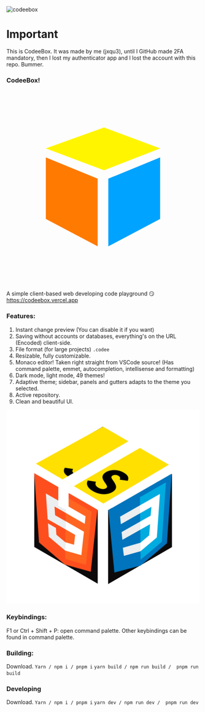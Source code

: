 ![codeebox](https://github.com/user-attachments/assets/d5a272c1-f267-42b9-b9f1-bdfc0cf901ef)

# Important
This is CodeeBox. It was made by me (jxqu3), until I GitHub made 2FA mandatory, then I lost my authenticator app and I lost the account with this repo. Bummer.

### CodeeBox!
<svg width="1080" height="1080" viewBox="0 0 1080 1080" fill="none" xmlns="http://www.w3.org/2000/svg">
<path d="M545 447L220 324.747L545 208L859 324.747L545 447Z" fill="#FFF500"/>
<path d="M569 871.258L858.5 718.5V375L569 493.5V871.258Z" fill="#00A3FF"/>
<path d="M509.5 871.258L220 718.5V375L509.5 493.5V871.258Z" fill="#FF7A00"/>
</svg>

A simple client-based web developing code playground 😏
https://codeebox.vercel.app

### Features:
1. Instant change preview (You can disable it if you want)
2. Saving without accounts or databases, everything's on the URL (Encoded) client-side.
3. File format (for large projects) `.codee`
4. Resizable, fully customizable.
5. Monaco editor! Taken right straight from VSCode source! (Has command palette, emmet, autocompletion, intellisense and formatting)
6. Dark mode, light mode, 49 themes!
7. Adaptive theme; sidebar, panels and gutters adapts to the theme you selected.
8. Active repository.
9. Clean and beautiful UI.

![image](https://github.com/L1ghtingBolt/codeebox/raw/main/favicon.png)

### Keybindings:
F1 or Ctrl + Shift + P: open command palette.
Other keybindings can be found in command palette.

### Building:
Download.
`Yarn / npm i / pnpm i`
`yarn build / npm run build /  pnpm run build`

### Developing
Download.
`Yarn / npm i / pnpm i`
`yarn dev / npm run dev /  pnpm run dev`
